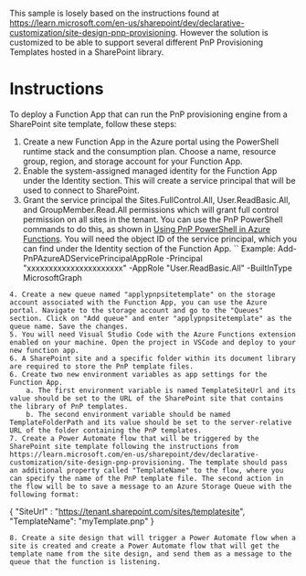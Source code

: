 This sample is losely based on the instructions found at https://learn.microsoft.com/en-us/sharepoint/dev/declarative-customization/site-design-pnp-provisioning. However the solution is customized to be able to support several different PnP Provisioning Templates hosted in a SharePoint library.

# Instructions
To deploy a Function App that can run the PnP provisioning engine from a SharePoint site template, follow these steps:
1. Create a new Function App in the Azure portal using the PowerShell runtime stack and the consumption plan. Choose a name, resource group, region, and storage account for your Function App.
2. Enable the system-assigned managed identity for the Function App under the Identity section. This will create a service principal that will be used to connect to SharePoint. 
3. Grant the service principal the Sites.FullControl.All, User.ReadBasic.All, and GroupMember.Read.All  permissions which will grant full control permission on all sites in the tenant. You can use the PnP PowerShell commands to do this, as shown in [Using PnP PowerShell in Azure Functions](https://pnp.github.io/powershell/articles/azurefunctions.html). You will need the object ID of the service principal, which you can find under the Identity section of the Function App.
``
Example: 
Add-PnPAzureADServicePrincipalAppRole -Principal "xxxxxxxxxxxxxxxxxxxxxx" -AppRole "User.ReadBasic.All" -BuiltInType MicrosoftGraph
```
4. Create a new queue named "applypnpsitetemplate" on the storage account associated with the Function App, you can use the Azure portal. Navigate to the storage account and go to the "Queues" section. Click on "Add queue" and enter "applypnpsitetemplate" as the queue name. Save the changes.
5. You will need Visual Studio Code with the Azure Functions extension enabled on your machine. Open the project in VSCode and deploy to your new function app.
6. A SharePoint site and a specific folder within its document library are required to store the PnP template files.
6. Create two new environment variables as app settings for the Function App. 
    a. The first environment variable is named TemplateSiteUrl and its value should be set to the URL of the SharePoint site that contains the library of PnP templates.    
    b. The second environment variable should be named TemplateFolderPath and its value should be set to the server-relative URL of the folder containing the PnP templates.
7. Create a Power Automate flow that will be triggered by the SharePoint site template following the instructions from https://learn.microsoft.com/en-us/sharepoint/dev/declarative-customization/site-design-pnp-provisioning. The template should pass an additional property called "TemplateName" to the flow, where you can specify the name of the PnP template file. The second action in the flow will be to save a message to an Azure Storage Queue with the following format:
```
{
"SiteUrl" : "https://tenant.sharepoint.com/sites/templatesite",
"TemplateName": "myTemplate.pnp"
}
```
8. Create a site design that will trigger a Power Automate flow when a site is created and create a Power Automate flow that will get the template name from the site design, and send them as a message to the queue that the function is listening.